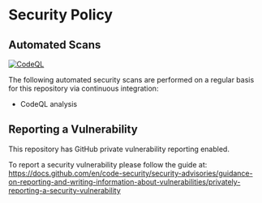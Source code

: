 # Security Policy

## Automated Scans
[![CodeQL](https://github.com/mroth/porcelain/actions/workflows/github-code-scanning/codeql/badge.svg)](https://github.com/mroth/porcelain/actions/workflows/github-code-scanning/codeql)

The following automated security scans are performed on a regular basis for this repository via continuous integration:

- CodeQL analysis

## Reporting a Vulnerability

This repository has GitHub private vulnerability reporting enabled.

To report a security vulnerability please follow the guide at:
https://docs.github.com/en/code-security/security-advisories/guidance-on-reporting-and-writing-information-about-vulnerabilities/privately-reporting-a-security-vulnerability
